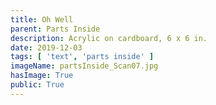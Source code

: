 ```yaml
---
title: Oh Well
parent: Parts Inside
description: Acrylic on cardboard, 6 x 6 in.
date: 2019-12-03
tags: [ 'text', 'parts inside' ]
imageName: partsInside_Scan07.jpg
hasImage: True
public: True
---
```

